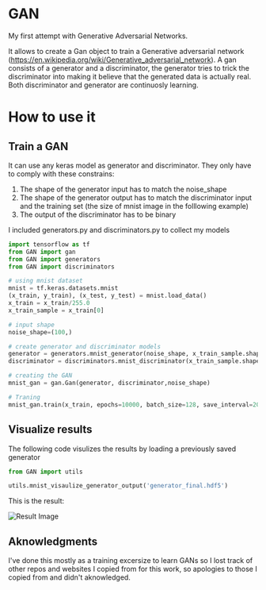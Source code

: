 # GAN
My first attempt with Generative Adversarial Networks. 

It allows to create a Gan object to train a Generative adversarial network (https://en.wikipedia.org/wiki/Generative_adversarial_network).
A gan consists of a generator and a discriminator, the generator tries to trick the discriminator into making it believe that the generated data is actually real. Both discriminator and generator are continuosly learning.

# How to use it
## Train a GAN
It can use any keras model as generator and discriminator. They only have to comply with these constrains:
1. The shape of the generator input has to match the noise_shape
2. The shape of the generator output has to match the discriminator input and the training set (the size of mnist image in the folllowing example)
3. The output of the discriminator has to be binary 

I included generators.py and discriminators.py to collect my models

```python
import tensorflow as tf
from GAN import gan
from GAN import generators
from GAN import discriminators

# using mnist dataset
mnist = tf.keras.datasets.mnist
(x_train, y_train), (x_test, y_test) = mnist.load_data()
x_train = x_train/255.0
x_train_sample = x_train[0]

# input shape
noise_shape=(100,)

# create generator and discriminator models
generator = generators.mnist_generator(noise_shape, x_train_sample.shape)
discriminator = discriminators.mnist_discriminator(x_train_sample.shape)

# creating the GAN
mnist_gan = gan.Gan(generator, discriminator,noise_shape)

# Traning
mnist_gan.train(x_train, epochs=10000, batch_size=128, save_interval=200)
```

## Visualize results
The following code visulizes the results by loading a previously saved generator
```python
from GAN import utils

utils.mnist_visaulize_generator_output('generator_final.hdf5')
```
This is the result:


![Result Image](https://i.imgur.com/N8csSEu.png)

## Aknowledgments
I've done this mostly as a training excersize to learn GANs so I lost track of other repos and websites I copied from for this work, so apologies to those I copied from and didn't aknowledged.
